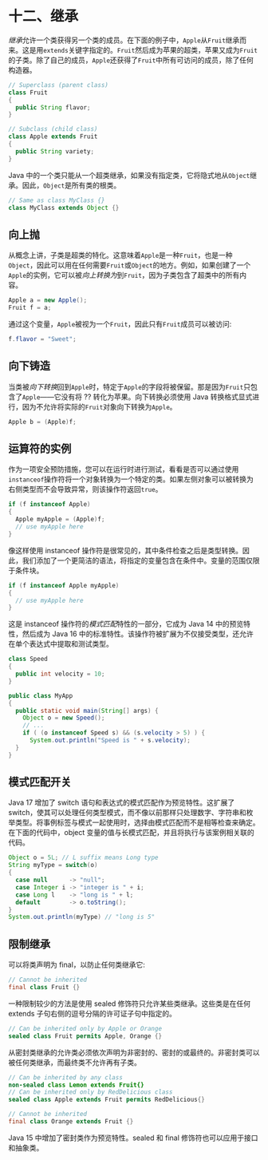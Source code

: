 # 十二、继承

*继承*允许一个类获得另一个类的成员。在下面的例子中，`Apple`从`Fruit`继承而来。这是用`extends`关键字指定的。`Fruit`然后成为苹果的超类，苹果又成为`Fruit`的子类。除了自己的成员，`Apple`还获得了`Fruit`中所有可访问的成员，除了任何构造器。

```java
// Superclass (parent class)
class Fruit
{
  public String flavor;
}

// Subclass (child class)
class Apple extends Fruit
{
  public String variety;
}

```

Java 中的一个类只能从一个超类继承，如果没有指定类，它将隐式地从`Object`继承。因此，`Object`是所有类的根类。

```java
// Same as class MyClass {}
class MyClass extends Object {}

```

## 向上抛

从概念上讲，子类是超类的特化。这意味着`Apple`是一种`Fruit`，也是一种`Object`，因此可以用在任何需要`Fruit`或`Object`的地方。例如，如果创建了一个`Apple`的实例，它可以被*向上转换为*到`Fruit`，因为子类包含了超类中的所有内容。

```java
Apple a = new Apple();
Fruit f = a;

```

通过这个变量，`Apple`被视为一个`Fruit`，因此只有`Fruit`成员可以被访问:

```java
f.flavor = "Sweet";

```

## 向下铸造

当类被*向下转换*回到`Apple`时，特定于`Apple`的字段将被保留。那是因为`Fruit`只包含了`Apple`——它没有将 ?? 转化为苹果。向下转换必须使用 Java 转换格式显式进行，因为不允许将实际的`Fruit`对象向下转换为`Apple`。

```java
Apple b = (Apple)f;

```

## 运算符的实例

作为一项安全预防措施，您可以在运行时进行测试，看看是否可以通过使用`instanceof`操作符将一个对象转换为一个特定的类。如果左侧对象可以被转换为右侧类型而不会导致异常，则该操作符返回`true`。

```java
if (f instanceof Apple)
{
  Apple myApple = (Apple)f;
  // use myApple here
}

```

像这样使用 instanceof 操作符是很常见的，其中条件检查之后是类型转换。因此，我们添加了一个更简洁的语法，将指定的变量包含在条件中。变量的范围仅限于条件块。

```java
if (f instanceof Apple myApple)
{
  // use myApple here
}

```

这是 instanceof 操作符的*模式匹配*特性的一部分，它成为 Java 14 中的预览特性，然后成为 Java 16 中的标准特性。该操作符被扩展为不仅接受类型，还允许在单个表达式中提取和测试类型。

```java
class Speed
{
  public int velocity = 10;
}

public class MyApp
{
  public static void main(String[] args) {
    Object o = new Speed();
    // ...
    if ( (o instanceof Speed s) && (s.velocity > 5) ) {
      System.out.println("Speed is " + s.velocity);
  }
}

```

## 模式匹配开关

Java 17 增加了 switch 语句和表达式的模式匹配作为预览特性。这扩展了 switch，使其可以处理任何类型模式，而不像以前那样只处理数字、字符串和枚举类型。将事例标签与模式一起使用时，选择由模式匹配而不是相等检查来确定。在下面的代码中，object 变量的值与长模式匹配，并且将执行与该案例相关联的代码。

```java
Object o = 5L; // L suffix means Long type
String myType = switch(o)
{
  case null      -> "null";
  case Integer i -> "integer is " + i;
  case Long l    -> "long is " + l;
  default        -> o.toString();
}
System.out.println(myType) // "long is 5"

```

## 限制继承

可以将类声明为 final，以防止任何类继承它:

```java
// Cannot be inherited
final class Fruit {}

```

一种限制较少的方法是使用 sealed 修饰符只允许某些类继承。这些类是在任何 extends 子句右侧的逗号分隔的许可证子句中指定的。

```java
// Can be inherited only by Apple or Orange
sealed class Fruit permits Apple, Orange {}

```

从密封类继承的允许类必须依次声明为非密封的、密封的或最终的。非密封类可以被任何类继承，而最终类不允许再有子类。

```java
// Can be inherited by any class
non-sealed class Lemon extends Fruit{}
// Can be inherited only by RedDelicious class
sealed class Apple extends Fruit permits RedDelicious{}

// Cannot be inherited
final class Orange extends Fruit {}

```

Java 15 中增加了密封类作为预览特性。sealed 和 final 修饰符也可以应用于接口和抽象类。